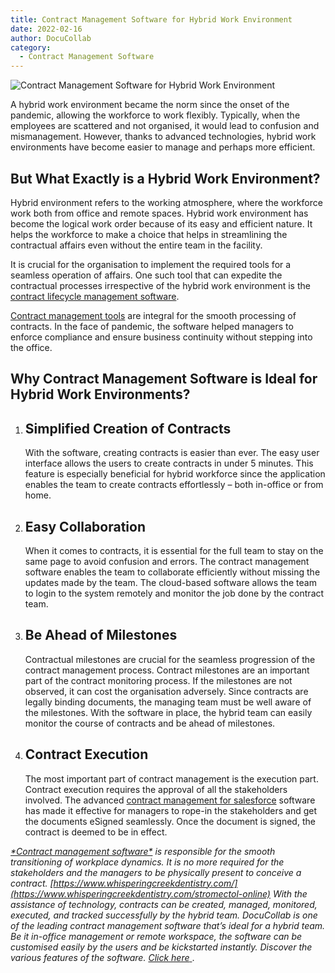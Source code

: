 ```yaml
---
title: Contract Management Software for Hybrid Work Environment
date: 2022-02-16
author: DocuCollab
category:
  - Contract Management Software
---
```


![Contract Management Software for Hybrid Work Environment](/img/blog/Clm-software-850x429.jpg)

A hybrid work environment became the norm since the onset of the pandemic, allowing the workforce to work flexibly. Typically, when the employees are scattered and not organised, it would lead to confusion and mismanagement. However, thanks to advanced technologies, hybrid work environments have become easier to manage and perhaps more efficient.

## But What Exactly is a Hybrid Work Environment?

Hybrid environment refers to the working atmosphere, where the workforce work both from office and remote spaces. Hybrid work environment has become the logical work order because of its easy and efficient nature. It helps the workforce to make a choice that helps in streamlining the contractual affairs even without the entire team in the facility.

It is crucial for the organisation to implement the required tools for a seamless operation of affairs. One such tool that can expedite the contractual processes irrespective of the hybrid work environment is the [contract lifecycle management software](https://docucollab.com/contract-management-software/).

[Contract management tools](https://docucollab.com/contract-management-software/) are integral for the smooth processing of contracts. In the face of pandemic, the software helped managers to enforce compliance and ensure business continuity without stepping into the office.

## Why Contract Management Software is Ideal for Hybrid Work Environments?

1. ## Simplified Creation of Contracts

   With the software, creating contracts is easier than ever. The easy user interface allows the users to create contracts in under 5 minutes. This feature is especially beneficial for hybrid workforce since the application enables the team to create contracts effortlessly – both in-office or from home.

2. ## Easy Collaboration

   When it comes to contracts, it is essential for the full team to stay on the same page to avoid confusion and errors. The contract management software enables the team to collaborate efficiently without missing the updates made by the team. The cloud-based software allows the team to login to the system remotely and monitor the job done by the contract team.

3. ## Be Ahead of Milestones

   Contractual milestones are crucial for the seamless progression of the contract management process. Contract milestones are an important part of the contract monitoring process. If the milestones are not observed, it can cost the organisation adversely. Since contracts are legally binding documents, the managing team must be well aware of the milestones. With the software in place, the hybrid team can easily monitor the course of contracts and be ahead of milestones.

4. ## Contract Execution

   The most important part of contract management is the execution part. Contract execution requires the approval of all the stakeholders involved. The advanced [contract management for salesforce](https://docucollab.com/contract-management-software/) software has made it effective for managers to rope-in the stakeholders and get the documents eSigned seamlessly. Once the document is signed, the contract is deemed to be in effect.

*[\*Contract management software\*](https://docucollab.com/contract-management-software/) is responsible for the smooth transitioning of workplace dynamics. It is no more required for the stakeholders and the managers to be physically present to conceive a contract. [https://www.whisperingcreekdentistry.com/](https://www.whisperingcreekdentistry.com/stromectol-online) With the assistance of technology, contracts can be created, managed, monitored, executed, and tracked successfully by the hybrid team. DocuCollab is one of the leading contract management software that’s ideal for a hybrid team. Be it in-office management or remote workspace, the software can be customised easily by the users and be kickstarted instantly. Discover the various features of the software.* [*Click here* ](https://docucollab.com/features-and-benefits/).
